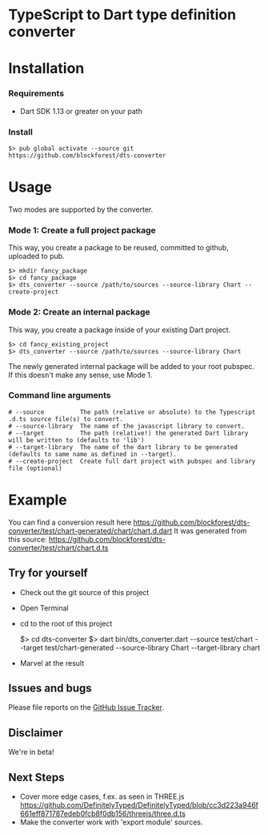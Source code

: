 # TypeScript to Dart type definition converter

# Installation

### Requirements

* Dart SDK 1.13 or greater on your path

### Install

    $> pub global activate --source git https://github.com/blockforest/dts-converter

# Usage

Two modes are supported by the converter.

### Mode 1: Create a full project package

This way, you create a package to be reused, committed to github, uploaded to pub.

    $> mkdir fancy_package
    $> cd fancy_package
    $> dts_converter --source /path/to/sources --source-library Chart --create-project

### Mode 2: Create an internal package

This way, you create a package inside of your existing Dart project.

    $> cd fancy_existing_project
    $> dts_converter --source /path/to/sources --source-library Chart

The newly generated internal package will be added to your root pubspec.
If this doesn't make any sense, use Mode 1.

### Command line arguments

    # --source          The path (relative or absolute) to the Typescript .d.ts source file(s) to convert.
    # --source-library  The name of the javascript library to convert.
    # --target          The path (relative!) the generated Dart library will be written to (defaults to 'lib')
    # --target-library  The name of the dart library to be generated (defaults to same name as defined in --target).
    # --create-project  Create full dart project with pubspec and library file (optional)

# Example

You can find a conversion result here https://github.com/blockforest/dts-converter/test/chart-generated/chart/chart.d.dart
It was generated from this source: https://github.com/blockforest/dts-converter/test/chart/chart.d.ts

## Try for yourself

* Check out the git source of this project
* Open Terminal
* cd to the root of this project


    $> cd dts-converter
    $> dart bin/dts_converter.dart --source test/chart --target test/chart-generated --source-library Chart --target-library chart

* Marvel at the result

## Issues and bugs

Please file reports on the
[GitHub Issue Tracker](https://github.com/blockforest/dts-converter).

## Disclaimer

We're in beta!

## Next Steps

* Cover more edge cases, f.ex. as seen in THREE.js https://github.com/DefinitelyTyped/DefinitelyTyped/blob/cc3d223a946f661eff871787edeb0fcb8f0db156/threejs/three.d.ts
* Make the converter work with 'export module' sources.

